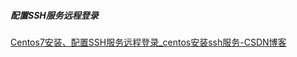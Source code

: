 ##### 配置SSH服务远程登录

[Centos7安装、配置SSH服务远程登录_centos安装ssh服务-CSDN博客](https://blog.csdn.net/weixin_38924500/article/details/106783645)

